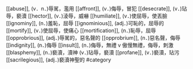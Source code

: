 [[abuse]], (v．n．)辱駡，濫用 
[[affront]], (v．)侮辱，冒犯 
[[desecrate]], (v．)玷辱，褻瀆 
[[hector]], (v．)淩辱，威嚇 
[[humiliate]], (v．)使屈辱，使丟臉 
[[ignominy]], (n．)羞恥，屈辱 
[[ignominious]], (adj．)可恥的，屈辱的 
[[mortify]], (v．)使屈辱，使痛心 
[[mortification]], (n．)恥辱，屈辱 
[[opprobrious]], (adj．)辱駡的，惡名聲的 
[[opprobrium]], (n．)惡名聲，侮辱 
[[indignity]], (n．)侮辱 
[[insult]], (n．)侮辱，無禮 v 傲慢無禮，侮辱，刺激 
[[blasphemy]], (n．)褻瀆，瀆神 (v．)玷辱，褻瀆
[[profane]], (v．)褻瀆，玷污 
[[sacrilegious]], (adj．)褻瀆神聖的 
#category
